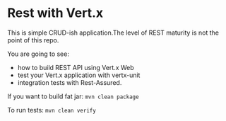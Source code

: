 Rest with Vert.x
====================
This is simple CRUD-ish application.The level of REST maturity is not the point of this repo.

You are going to see:
* how to build REST API using Vert.x Web
* test your Vert.x application with vertx-unit
* integration tests with Rest-Assured.

If you want to build fat jar: `mvn clean package`

To run tests: `mvn clean verify`
